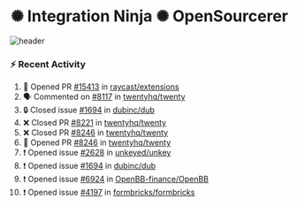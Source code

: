  
<h1 align="center">✺ Integration Ninja ✺ OpenSourcerer</h1>

![header](https://github.com/Nabhag8848/Nabhag8848/assets/65061890/3ecbdaa2-ea2a-4413-a40a-87945f5fb05a)

### :zap: Recent Activity

<!--START_SECTION:activity-->
1. 💪 Opened PR [#15413](https://github.com/raycast/extensions/pull/15413) in [raycast/extensions](https://github.com/raycast/extensions)
2. 🗣 Commented on [#8117](https://github.com/twentyhq/twenty/pull/8117#issuecomment-2462519361) in [twentyhq/twenty](https://github.com/twentyhq/twenty)
3. 🔒 Closed issue [#1694](https://github.com/dubinc/dub/issues/1694) in [dubinc/dub](https://github.com/dubinc/dub)
4. ❌ Closed PR [#8221](https://github.com/twentyhq/twenty/pull/8221) in [twentyhq/twenty](https://github.com/twentyhq/twenty)
5. ❌ Closed PR [#8246](https://github.com/twentyhq/twenty/pull/8246) in [twentyhq/twenty](https://github.com/twentyhq/twenty)
6. 💪 Opened PR [#8246](https://github.com/twentyhq/twenty/pull/8246) in [twentyhq/twenty](https://github.com/twentyhq/twenty)
7. ❗ Opened issue [#2628](https://github.com/unkeyed/unkey/issues/2628) in [unkeyed/unkey](https://github.com/unkeyed/unkey)
8. ❗ Opened issue [#1694](https://github.com/dubinc/dub/issues/1694) in [dubinc/dub](https://github.com/dubinc/dub)
9. ❗ Opened issue [#6924](https://github.com/OpenBB-finance/OpenBB/issues/6924) in [OpenBB-finance/OpenBB](https://github.com/OpenBB-finance/OpenBB)
10. ❗ Opened issue [#4197](https://github.com/formbricks/formbricks/issues/4197) in [formbricks/formbricks](https://github.com/formbricks/formbricks)
<!--END_SECTION:activity-->

  



